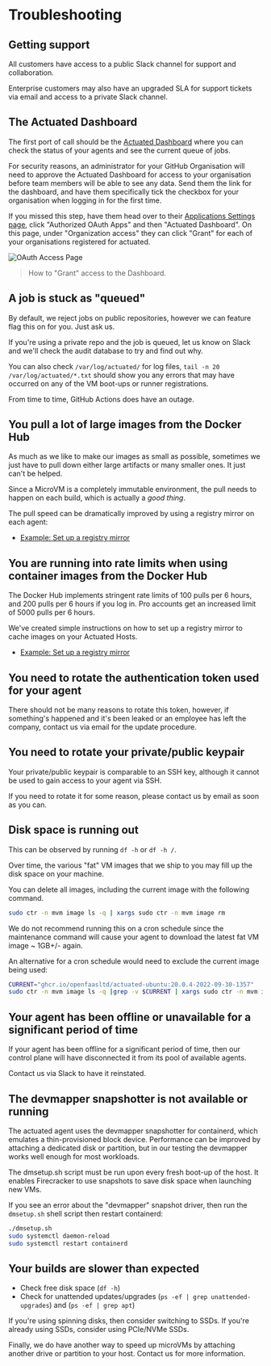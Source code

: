 # Troubleshooting

## Getting support

All customers have access to a public Slack channel for support and collaboration.

Enterprise customers may also have an upgraded SLA for support tickets via email and access to a private Slack channel.

## The Actuated Dashboard

The first port of call should be the [Actuated Dashboard](https://dashboard.actuated.dev) where you can check the status of your agents and see the current queue of jobs.

For security reasons, an administrator for your GitHub Organisation will need to approve the Actuated Dashboard for access to your organisation before team members will be able to see any data. Send them the link for the dashboard, and have them specifically tick the checkbox for your organisation when logging in for the first time.

If you missed this step, have them head over to their [Applications Settings page](https://github.com/settings/apps/authorizations), click "Authorized OAuth Apps" and then "Actuated Dashboard". On this page, under "Organization access" they can click "Grant" for each of your organisations registered for actuated.

![OAuth Access Page](/images/oauth-dashboard-access.png)
> How to "Grant" access to the Dashboard.

## A job is stuck as "queued"

By default, we reject jobs on public repositories, however we can feature flag this on for you. Just ask us.

If you're using a private repo and the job is queued, let us know on Slack and we'll check the audit database to try and find out why.

You can also check `/var/log/actuated/` for log files, `tail -n 20 /var/log/actuated/*.txt` should show you any errors that may have occurred on any of the VM boot-ups or runner registrations.

From time to time, GitHub Actions does have an outage.

## You pull a lot of large images from the Docker Hub

As much as we like to make our images as small as possible, sometimes we just have to pull down either large artifacts or many smaller ones. It just can't be helped.

Since a MicroVM is a completely immutable environment, the pull needs to happen on each build, which is actually a *good thing*.

The pull speed can be dramatically improved by using a registry mirror on each agent:

* [Example: Set up a registry mirror](/examples/registry-mirror)

## You are running into rate limits when using container images from the Docker Hub

The Docker Hub implements stringent rate limits of 100 pulls per 6 hours, and 200 pulls per 6 hours if you log in. Pro accounts get an increased limit of 5000 pulls per 6 hours.

We've created simple instructions on how to set up a registry mirror to cache images on your Actuated Hosts.

* [Example: Set up a registry mirror](/examples/registry-mirror)

## You need to rotate the authentication token used for your agent

There should not be many reasons to rotate this token, however, if something's happened and it's been leaked or an employee has left the company, contact us via email for the update procedure.

## You need to rotate your private/public keypair

Your private/public keypair is comparable to an SSH key, although it cannot be used to gain access to your agent via SSH.

If you need to rotate it for some reason, please contact us by email as soon as you can.

## Disk space is running out

This can be observed by running `df -h` or `df -h /`.

Over time, the various "fat" VM images that we ship to you may fill up the disk space on your machine.

You can delete all images, including the current image with the following command.

```bash
sudo ctr -n mvm image ls -q | xargs sudo ctr -n mvm image rm
```

We do not recommend running this on a cron schedule since the maintenance command will cause your agent to download the latest fat VM image ~ 1GB+/- again.

An alternative for a cron schedule would need to exclude the current image being used:

```bash
CURRENT="ghcr.io/openfaasltd/actuated-ubuntu:20.0.4-2022-09-30-1357"
sudo ctr -n mvm image ls -q |grep -v $CURRENT | xargs sudo ctr -n mvm image rm
```

## Your agent has been offline or unavailable for a significant period of time

If your agent has been offline for a significant period of time, then our control plane will have disconnected it from its pool of available agents.

Contact us via Slack to have it reinstated.

## The devmapper snapshotter is not available or running

The actuated agent uses the devmapper snapshotter for containerd, which emulates a thin-provisioned block device. Performance can be improved by attaching a dedicated disk or partition, but in our testing the devmapper works well enough for most workloads.

The dmsetup.sh script must be run upon every fresh boot-up of the host. It enables Firecracker to use snapshots to save disk space when launching new VMs.

If you see an error about the "devmapper" snapshot driver, then run the `dmsetup.sh` shell script then restart containerd:

```bash
./dmsetup.sh
sudo systemctl daemon-reload
sudo systemctl restart containerd
```

## Your builds are slower than expected

* Check free disk space (`df -h`)
* Check for unattended updates/upgrades (`ps -ef | grep unattended-upgrades`) and (`ps -ef | grep apt`)

If you're using spinning disks, then consider switching to SSDs. If you're already using SSDs, consider using PCIe/NVMe SSDs.

Finally, we do have another way to speed up microVMs by attaching another drive or partition to your host. Contact us for more information.
